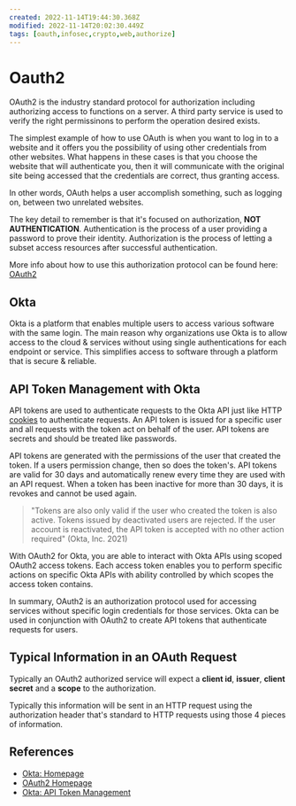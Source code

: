 ```yaml
---
created: 2022-11-14T19:44:30.368Z
modified: 2022-11-14T20:02:30.449Z
tags: [oauth,infosec,crypto,web,authorize]
---
```

# Oauth2

OAuth2 is the industry standard protocol for
authorization including authorizing access to functions on a server.
A third party service is used to verify the right permissinons to
perform the operation desired exists.

The simplest example of how to use OAuth is when
you want to log in to a website and it offers you the possibility of
using other credentials from other websites.
What happens in these cases is that you choose the website that will authenticate you,
then it will communicate with the original site being accessed that
the credentials are correct, thus granting access.

In other words, OAuth helps a user accomplish something, such as logging on,
between two unrelated websites.

The key detail to remember is that it's focused on authorization,
**NOT AUTHENTICATION**.
Authentication is the process of a user providing a password to prove their identity.
Authorization is the process of letting a subset access resources after
successful authentication.

More info about how to use this authorization protocol can be found here:
[OAuth2][oauth2]

## Okta

Okta is a platform that enables multiple users to
access various software with the same login.
The main reason why organizations use Okta is to
allow access to the cloud & services without
using single authentications for each endpoint or service.
This simplifies access to software through a platform that is secure & reliable.

## API Token Management with Okta

API tokens are used to authenticate requests to the Okta API
just like HTTP [cookies](cookies.md) to authenticate requests.
An API token is issued for a specific user and all requests with
the token act on behalf of the user.
API tokens are secrets and should be treated like passwords.

API tokens are generated with the permissions of the user that created the token.
If a users permission change, then so does the token's.
API tokens are valid for 30 days and
automatically renew every time they are used with an API request.
When a token has been inactive for more than 30 days,
it is revokes and cannot be used again.

>"Tokens are also only valid if the user who created the token is also active.
>Tokens issued by deactivated users are rejected.
>If the user account is reactivated,
>the API token is accepted with no other action required" (Okta, Inc. 2021)

With OAuth2 for Okta,
you are able to interact with Okta APIs using scoped OAuth2 access tokens.
Each access token enables you to perform specific actions on
specific Okta APIs with ability controlled by which
scopes the access token contains.

In summary,
OAuth2 is an authorization protocol used for
accessing services without specific login credentials for those services.
Okta can be used in conjunction with
OAuth2 to create API tokens that authenticate requests for users.

## Typical Information in an OAuth Request

Typically an OAuth2 authorized service will expect a **client id**,
**issuer**, **client secret** and a **scope** to the authorization.

Typically this information will be sent in
an HTTP request using the authorization header that's standard to
HTTP requests using those 4 pieces of information.

## References

* [Okta: Homepage][okta]
* [OAuth2 Homepage][oauth2]
* [Okta: API Token Management][okta-api-token-mgmt]

<!-- hidden references -->
[okta]: https://www.okta.com/ "Okta: Homepage"
[oauth2]: https://oauth.net/2/ "OAuth2 Homepage"
[okta-api-token-mgmt]: https://help.okta.com/en/prod/Content/Topics/Security/API.htm "Okta: API Token Management"
